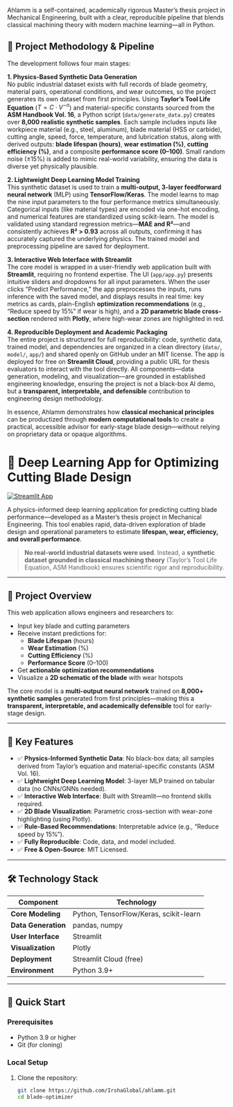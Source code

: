 Ahlamm is a self-contained, academically rigorous Master’s thesis project in Mechanical Engineering, built with a clear, reproducible pipeline that blends classical machining theory with modern machine learning—all in Python.

## 📝 Project Methodology & Pipeline

The development follows four main stages:

**1. Physics-Based Synthetic Data Generation**  
No public industrial dataset exists with full records of blade geometry, material pairs, operational conditions, and wear outcomes, so the project generates its own dataset from first principles. Using **Taylor’s Tool Life Equation** ($T = C \cdot V^{-n}$) and material-specific constants sourced from the **ASM Handbook Vol. 16**, a Python script (`data/generate_data.py`) creates over **8,000 realistic synthetic samples**. Each sample includes inputs like workpiece material (e.g., steel, aluminum), blade material (HSS or carbide), cutting angle, speed, force, temperature, and lubrication status, along with derived outputs: **blade lifespan (hours)**, **wear estimation (%)**, **cutting efficiency (%)**, and a composite **performance score (0–100)**. Small random noise (±15%) is added to mimic real-world variability, ensuring the data is diverse yet physically plausible.

**2. Lightweight Deep Learning Model Training**  
This synthetic dataset is used to train a **multi-output, 3-layer feedforward neural network** (MLP) using **TensorFlow/Keras**. The model learns to map the nine input parameters to the four performance metrics simultaneously. Categorical inputs (like material types) are encoded via one-hot encoding, and numerical features are standardized using scikit-learn. The model is validated using standard regression metrics—**MAE and R²**—and consistently achieves **R² > 0.93** across all outputs, confirming it has accurately captured the underlying physics. The trained model and preprocessing pipeline are saved for deployment.

**3. Interactive Web Interface with Streamlit**  
The core model is wrapped in a user-friendly web application built with **Streamlit**, requiring no frontend expertise. The UI (`app/app.py`) presents intuitive sliders and dropdowns for all input parameters. When the user clicks “Predict Performance,” the app preprocesses the inputs, runs inference with the saved model, and displays results in real time: key metrics as cards, plain-English **optimization recommendations** (e.g., “Reduce speed by 15%” if wear is high), and a **2D parametric blade cross-section** rendered with **Plotly**, where high-wear zones are highlighted in red.

**4. Reproducible Deployment and Academic Packaging**  
The entire project is structured for full reproducibility: code, synthetic data, trained model, and dependencies are organized in a clean directory (`data/`, `model/`, `app/`) and shared openly on GitHub under an MIT license. The app is deployed for free on **Streamlit Cloud**, providing a public URL for thesis evaluators to interact with the tool directly. All components—data generation, modeling, and visualization—are grounded in established engineering knowledge, ensuring the project is not a black-box AI demo, but a **transparent, interpretable, and defensible** contribution to engineering design methodology.

In essence, Ahlamm demonstrates how **classical mechanical principles** can be productized through **modern computational tools** to create a practical, accessible advisor for early-stage blade design—without relying on proprietary data or opaque algorithms.

# 🔧 Deep Learning App for Optimizing Cutting Blade Design

[![Streamlit App](https://static.streamlit.io/badges/streamlit_badge_black_white.svg)](https://github.com/IrshaGlobal/ahlamm-app.streamlit.app)

A physics-informed deep learning application for predicting cutting blade performance—developed as a Master’s thesis project in Mechanical Engineering. This tool enables rapid, data-driven exploration of blade design and operational parameters to estimate **lifespan, wear, efficiency, and overall performance**.

> **No real-world industrial datasets were used**. Instead, a **synthetic dataset grounded in classical machining theory** (Taylor’s Tool Life Equation, ASM Handbook) ensures scientific rigor and reproducibility.

---

## 🎯 Project Overview

This web application allows engineers and researchers to:
- Input key blade and cutting parameters
- Receive instant predictions for:
  - **Blade Lifespan** (hours)
  - **Wear Estimation** (%)
  - **Cutting Efficiency** (%)
  - **Performance Score** (0–100)
- Get **actionable optimization recommendations**
- Visualize a **2D schematic of the blade** with wear hotspots

The core model is a **multi-output neural network** trained on **8,000+ synthetic samples** generated from first principles—making this a **transparent, interpretable, and academically defensible** tool for early-stage design.

---

## 🧪 Key Features

- ✅ **Physics-Informed Synthetic Data**: No black-box data; all samples derived from Taylor’s equation and material-specific constants (ASM Vol. 16).
- ✅ **Lightweight Deep Learning Model**: 3-layer MLP trained on tabular data (no CNNs/GNNs needed).
- ✅ **Interactive Web Interface**: Built with Streamlit—no frontend skills required.
- ✅ **2D Blade Visualization**: Parametric cross-section with wear-zone highlighting (using Plotly).
- ✅ **Rule-Based Recommendations**: Interpretable advice (e.g., “Reduce speed by 15%”).
- ✅ **Fully Reproducible**: Code, data, and model included.
- ✅ **Free & Open-Source**: MIT Licensed.

---

## 🛠️ Technology Stack

| Component | Technology |
|---------|------------|
| **Core Modeling** | Python, TensorFlow/Keras, scikit-learn |
| **Data Generation** | pandas, numpy |
| **User Interface** | Streamlit |
| **Visualization** | Plotly |
| **Deployment** | Streamlit Cloud (free) |
| **Environment** | Python 3.9+ |

---

## 🚀 Quick Start

### Prerequisites
- Python 3.9 or higher
- Git (for cloning)

### Local Setup
1. Clone the repository:
   ```bash
   git clone https://github.com/IrshaGlobal/ahlamm.git
   cd blade-optimizer
